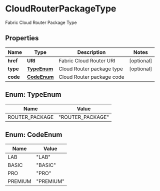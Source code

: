 

# CloudRouterPackageType

Fabric Cloud Router Package Type

## Properties

| Name | Type | Description | Notes |
|------------ | ------------- | ------------- | -------------|
|**href** | **URI** | Fabric Cloud Router URI |  [optional] |
|**type** | [**TypeEnum**](#TypeEnum) | Cloud Router package type |  [optional] |
|**code** | [**CodeEnum**](#CodeEnum) | Cloud Router package code |  |



## Enum: TypeEnum

| Name | Value |
|---- | -----|
| ROUTER_PACKAGE | &quot;ROUTER_PACKAGE&quot; |



## Enum: CodeEnum

| Name | Value |
|---- | -----|
| LAB | &quot;LAB&quot; |
| BASIC | &quot;BASIC&quot; |
| PRO | &quot;PRO&quot; |
| PREMIUM | &quot;PREMIUM&quot; |



